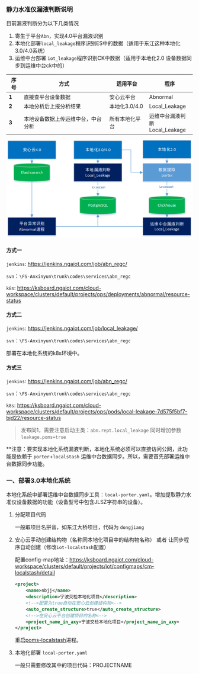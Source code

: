 ### 静力水准仪漏液判断说明

目前漏液判断分为以下几类情况
1. 寄生于平台`Abn`，实现4.0平台漏液识别
2. 本地化部署`local_leakage`程序识别ES中的数据（适用于东江这种本地化3.0/4.0系统）
3. 运维中台部署 `iot_leakage`程序识别CK中数据（适用于本地化2.0 设备数据同步到运维中台ck中的）



| 序号  | 方式                               | 适用平台       | 程序                               |
| ----- | ---------------------------------- | -------------- | ---------------------------------- |
| **1** | 直接查平台设备数据                 | 安心云平台     | Abnormal                           |
| **2** | 本地分析后上报分析结果             | 本地化3.0/4.0  | Local_Leakage                      |
| **3** | 本地设备数据上传运维中台，中台分析 | 所有本地化平台 | 运维中台漏液判断<br/>Local_Leakage |

![image-20250121173301148](imgs\image-20250121173301148.png)



#### 方式一

`jenkins`: https://jenkins.ngaiot.com/job/abn_regc/

`svn`：`\FS-Anxinyun\trunk\codes\services\abn_regc`

`k8s`: https://ksboard.ngaiot.com/cloud-workspace/clusters/default/projects/ops/deployments/abnormal/resource-status



#### 方式二

`jenkins`: https://jenkins.ngaiot.com/job/local_leakage/

`svn`：`\FS-Anxinyun\trunk\codes\services\abn_regc`

部署在本地化系统的k8s环境中。



#### 方式三

`jenkins`: https://jenkins.ngaiot.com/job/abn_regc/

`svn`：`\FS-Anxinyun\trunk\codes\services\abn_regc`

`k8s`: https://ksboard.ngaiot.com/cloud-workspace/clusters/default/projects/ops/pods/local-leakage-7d575f5bf7-bjd22/resource-status

> 发布同1，需要注意启动主类：`abn.rept.local_leakage`  同时增加参数 `leakage.poms=true`



**注意：要实现本地化系统漏液判断，本地化系统必须可以直接访问公网，此功能是依赖于 `porter`+`localstash` 运维中台数据同步。所以，需要首先部署运维中台数据同步功能。



### 一、部署3.0本地化系统



本地化系统中部署运维中台数据同步工具：`local-porter.yaml`。增加提取静力水准仪设备数据的功能（设备型号中包含JLSZ字符串的设备）。

1. 分配项目代码

   一般取项目名拼音，如东江大桥项目，代码为 `dongjiang`

2. 安心云手动创建结构物（名称同本地化项目中的结构物名称） 或者 让同步程序自动创建（修改`iot-localstash`配置）

   配置config-map地址：https://ksboard.ngaiot.com/cloud-workspace/clusters/default/projects/iot/configmaps/cm-localstash/detail

   ```xml
   <project>
       <name>nbjj</name>
       <description>宁波交检本地化项目</description>
       <!-->配置为true自动在安心云创建结构物<-->
       <auto_create_structure>true</auto_create_structure>
       <!-->在安心云平台创建项目的名称<-->
       <project_name_in_axy>宁波交检本地化项目</project_name_in_axy>
   </project>
   ```

   

   重启[poms-localstash](https://ksboard.ngaiot.com/cloud-workspace/clusters/default/projects/iot/deployments/poms-localstash/resource-status)进程。

3. 本地化部署 `local-porter.yaml`

   一般只需要修改其中的项目代码：PROJECTNAME